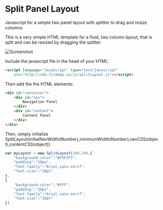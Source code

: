 # Split Panel Layout

Javascript for a simple two panel layout with splitter to drag and resize columns.

This is a very simple HTML template for a fluid, two column layout, that is split and can be resized by dragging the splitter.

![Screenshot](https://dl.dropbox.com/s/p83y6zv43vkk1id/screenshot.png)

Include the javascript file in the head of your HTML:
```HTML
<script language="JavaScript" type="text/javascript" 
	src="http://cdn.firemap.io/js/splitLayout.js"></script>
```
Then add the the HTML elements:

```HTML
<div id="container">
	<div id="nav">
		Navigation Panel
	</div>
	<div id="content">
		Content Panel
	</div>
</div>
```

Then, simply initialize SplitLayout(initialNavWidth(Number),minimumWidth(Number),navCSS(object),contentCSS(object))
```JavaScript
var myLayout = new SplitLayout(200,200,{
	"background-color":"#F5F5F5",
	"padding":"10px",
	"font-family":"Arial,sans-serif",
	"font-size":"10pt"
},
{
	"background-color":"#FFF",
	"padding":"10px",
	"font-family":"Arial,sans-serif",
	"font-size":"10pt"
}) 
```